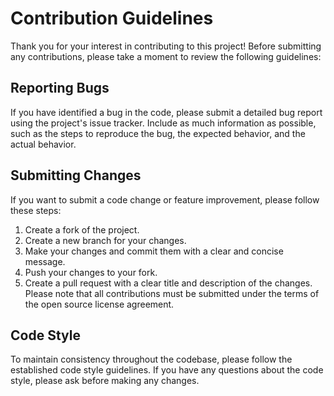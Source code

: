 # Contribution Guidelines
Thank you for your interest in contributing to this project! Before submitting any contributions, please take a moment to review the following guidelines:

## Reporting Bugs
If you have identified a bug in the code, please submit a detailed bug report using the project's issue tracker. Include as much information as possible, such as the steps to reproduce the bug, the expected behavior, and the actual behavior.

## Submitting Changes
If you want to submit a code change or feature improvement, please follow these steps:
1.	Create a fork of the project.
2.	Create a new branch for your changes.
3.	Make your changes and commit them with a clear and concise message.
4.	Push your changes to your fork.
5.	Create a pull request with a clear title and description of the changes.
Please note that all contributions must be submitted under the terms of the open source license agreement.

## Code Style
To maintain consistency throughout the codebase, please follow the established code style guidelines. If you have any questions about the code style, please ask before making any changes.